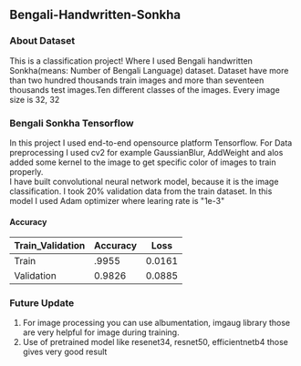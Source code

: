  ## Bengali-Handwritten-Sonkha
 
 ### About Dataset
 This is a classification project! Where I used Bengali handwritten Sonkha(means: Number of Bengali Language) dataset. Dataset have more than two hundred thousands 
 train images and more than seventeen thousands test images.Ten different classes of the images. Every image size is 32, 32 
 
 ### Bengali Sonkha Tensorflow
 In this project I used end-to-end opensource platform Tensorflow. For Data preprocessing I used cv2 for example GaussianBlur, AddWeight and alos added some kernel           to the image to get specific color of images to train properly.                                                                                                      
 I have built convolutional neural network model, because it is the image classification. I took 20% validation data from the train dataset. In this model I used Adam optimizer where learing rate is "1e-3"
 
 #### Accuracy
 | Train_Validation | Accuracy | Loss |
 | --- | --- | --- |
 | Train | .9955 | 0.0161 |
 | Validation | 0.9826 | 0.0885 |
 
 
  ### Future Update
  1. For image processing you can use albumentation, imgaug library those are very helpful for image during training. 
  1. Use of pretrained model like resenet34, resnet50, efficientnetb4 those gives very good result 
  
  
  
  
  
  
